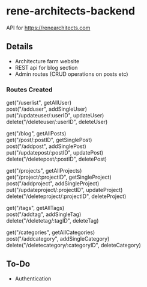 # rene-architects-backend
API for https://renearchitects.com

## Details

- Architecture farm website
- REST api for blog section
- Admin routes (CRUD operations on posts etc) 

### Routes Created
get("/userlist", getAllUser)\
post("/adduser", addSingleUser)\
put("/updateuser/:userID", updateUser)\
delete("/deleteuser/:userID", deleteUser)

get("/blog", getAllPosts)\
get("/post/:postID", getSinglePost)\
post("/addpost", addSinglePost)\
put("/updatepost/:postID", updatePost)\
delete("/deletepost/:postID", deletePost)

get("/projects", getAllProjects)\
get("/project/:projectID", getSingleProject)\
post("/addproject", addSingleProject)\
put("/updateproject/:projectID", updateProject)\
delete("/deleteproject/:projectID", deleteProject)

get("/tags", getAllTags)\
post("/addtag", addSingleTag)\
delete("/deletetag/:tagID", deleteTag)

get("/categories", getAllCategories)\
post("/addcategory", addSingleCategory)\
delete("/deletecategory/:categoryID", deleteCategory)

## To-Do

- Authentication
